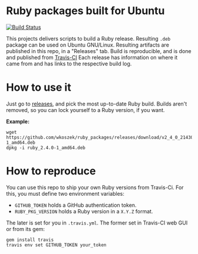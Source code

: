 # Ruby packages built for Ubuntu

[![Build Status](https://travis-ci.org/wkoszek/ruby_packages.svg?branch=master)](https://travis-ci.org/wkoszek/ruby_packages)

This projects delivers scripts to build a Ruby release.
Resulting `.deb` package can be used on Ubuntu GNU/Linux.
Resulting artifacts are published in this repo, in a "Releases" tab.
Build is reproducible, and is done and published from [Travis-CI](https://travis-ci.org/)
Each release has information on where it came from and has links to the respective build log.

# How to use it

Just go to [releases](https://github.com/wkoszek/ruby_packages/releases), and pick the most up-to-date Ruby build.
Builds aren't removed, so you can lock yourself to a Ruby version, if you want.

**Example:**

```shell
wget https://github.com/wkoszek/ruby_packages/releases/download/v2_4_0_214300773/ruby_2.4.0-1_amd64.deb
dpkg -i ruby_2.4.0-1_amd64.deb
```

# How to reproduce

You can use this repo to ship your own Ruby versions from Travis-Ci.
For this, you must define two environment variables:

-  `GITHUB_TOKEN` holds a GitHub authentication token.
-  `RUBY_PKG_VERSION` holds a Ruby version in a `X.Y.Z` format.

The later is set for you in `.travis.yml`. The former set in Travis-CI web GUI or from its gem:

```shell
gem install travis
travis env set GITHUB_TOKEN your_token
```
